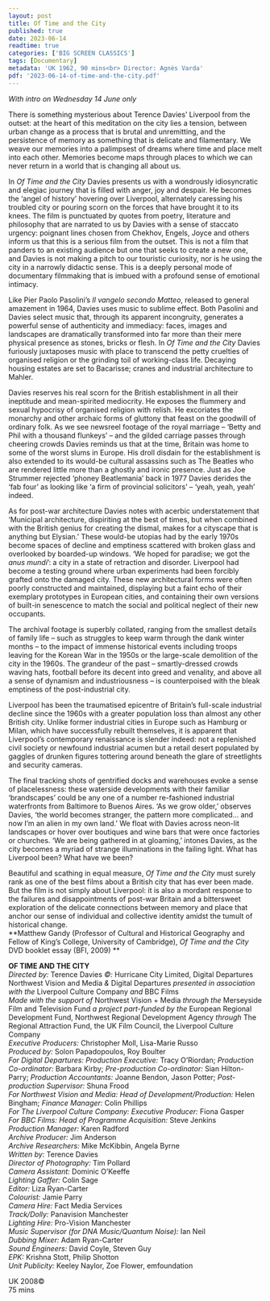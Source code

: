 ```yaml
---
layout: post
title: Of Time and the City
published: true
date: 2023-06-14
readtime: true
categories: ['BIG SCREEN CLASSICS']
tags: [Documentary]
metadata: 'UK 1962, 90 mins<br> Director: Agnès Varda'
pdf: '2023-06-14-of-time-and-the-city.pdf'
---
```

_With intro on Wednesday 14 June only_

There is something mysterious about Terence Davies’ Liverpool from the outset: at the heart of this meditation on the city lies a tension, between urban change as a process that is brutal and unremitting, and the persistence of memory as something that is delicate and filamentary. We weave our memories into a palimpsest of dreams where time and place melt into each other. Memories become maps through places to which we can never return in a world that is changing all about us.

In _Of Time and the City_ Davies presents us with a wondrously idiosyncratic and elegiac journey that is filled with anger, joy and despair. He becomes the ‘angel of history’ hovering over Liverpool, alternately caressing his troubled city or pouring scorn on the forces that have brought it to its knees. The film is punctuated by quotes from poetry, literature and philosophy that are narrated to us by Davies with a sense of staccato urgency: poignant lines chosen from Chekhov, Engels, Joyce and others inform us that this is a serious film from the outset. This is not a film that panders to an existing audience but one that seeks to create a new one, and Davies is not making a pitch to our touristic curiosity, nor is he using the city in a narrowly didactic sense. This is a deeply personal mode of documentary filmmaking that is imbued with a profound sense of emotional intimacy.

Like Pier Paolo Pasolini’s _Il vangelo secondo Matteo_, released to general amazement in 1964, Davies uses music to sublime effect. Both Pasolini and Davies select music that, through its apparent incongruity, generates a powerful sense of authenticity and immediacy: faces, images and landscapes are dramatically transformed into far more than their mere physical presence as stones, bricks or flesh. In _Of Time and the City_ Davies furiously juxtaposes music with place to transcend the petty cruelties of organised religion or the grinding toil of working-class life. Decaying housing estates are set to Bacarisse; cranes and industrial architecture to Mahler.

Davies reserves his real scorn for the British establishment in all their ineptitude and mean-spirited mediocrity. He exposes the flummery and sexual hypocrisy of organised religion with relish. He excoriates the monarchy and other archaic forms of gluttony that feast on the goodwill of ordinary folk. As we see newsreel footage of the royal marriage – ‘Betty and Phil with a thousand flunkeys’ – and the gilded carriage passes through cheering crowds Davies reminds us that at the time, Britain was home to some of the worst slums in Europe. His droll disdain for the establishment is also extended to its would-be cultural assassins such as The Beatles who are rendered little more than a ghostly and ironic presence. Just as Joe Strummer rejected ‘phoney Beatlemania’ back in 1977 Davies derides the ‘fab four’ as looking like ‘a firm of provincial solicitors’ – ‘yeah, yeah, yeah’ indeed.

As for post-war architecture Davies notes with acerbic understatement that ‘Municipal architecture, dispiriting at the best of times, but when combined with the British genius for creating the dismal, makes for a cityscape that is anything but Elysian.’ These would-be utopias had by the early 1970s become spaces of decline and emptiness scattered with broken glass and overlooked by boarded-up windows. ‘We hoped for paradise; we got the _anus mundi_’: a city in a state of retraction and disorder. Liverpool had become a testing ground where urban experiments had been forcibly grafted onto the damaged city. These new architectural forms were often poorly constructed and maintained, displaying but a faint echo of their exemplary prototypes in European cities, and containing their own versions of built-in senescence to match the social and political neglect of their new occupants.

The archival footage is superbly collated, ranging from the smallest details of family life – such as struggles to keep warm through the dank winter months – to the impact of immense historical events including troops leaving for the Korean War in the 1950s or the large-scale demolition of the city in the 1960s. The grandeur of the past – smartly-dressed crowds waving hats, football before its decent into greed and venality, and above all a sense of dynamism and industriousness – is counterpoised with the bleak emptiness of the post-industrial city.

Liverpool has been the traumatised epicentre of Britain’s full-scale industrial decline since the 1960s with a greater population loss than almost any other British city. Unlike former industrial cities in Europe such as Hamburg or Milan, which have successfully rebuilt themselves, it is apparent that Liverpool’s contemporary renaissance is slender indeed: not a replenished civil society or newfound industrial acumen but a retail desert populated by gaggles of drunken figures tottering around beneath the glare of streetlights and security cameras.

The final tracking shots of gentrified docks and warehouses evoke a sense of placelessness: these waterside developments with their familiar ‘brandscapes’ could be any one of a number re-fashioned industrial waterfronts from Baltimore to Buenos Aires. ‘As we grow older,’ observes Davies, ‘the world becomes stranger, the pattern more complicated… and now I’m an alien in my own land.’ We float with Davies across neon-lit landscapes or hover over boutiques and wine bars that were once factories or churches. ‘We are being gathered in at gloaming,’ intones Davies, as the city becomes a myriad of strange illuminations in the failing light. What has Liverpool been? What have we been?

Beautiful and scathing in equal measure, _Of Time and the City_ must surely rank as one of the best films about a British city that has ever been made. But the film is not simply about Liverpool: it is also a mordant response to the failures and disappointments of post-war Britain and a bittersweet exploration of the delicate connections between memory and place that anchor our sense of individual and collective identity amidst the tumult of historical change.  
**Matthew Gandy (Professor of Cultural and Historical Geography and Fellow of King’s College, University of Cambridge), _Of Time and the City_ DVD booklet essay (BFI, 2009) **
<br>

**OF TIME AND THE CITY**  
_Directed by:_ Terence Davies
_©:_ Hurricane City Limited, Digital Departures Northwest Vision and Media _&_ Digital Departures _presented in association with the_ Liverpool Culture Company _and_ BBC Films  
_Made with the support of_ Northwest Vision + Media _through the_ Merseyside Film and Television Fund _a project part-funded by the_ European Regional Development Fund, Northwest Regional Development Agency _through_ The Regional Attraction Fund, the UK Film Council, the Liverpool Culture Company  
_Executive Producers:_ Christopher Moll, Lisa-Marie Russo  
_Produced by:_ Solon Papadopoulos, Roy Boulter  
_For Digital Departures: Production Executive:_ Tracy O’Riordan; _Production Co-ordinator:_ Barbara Kirby; _Pre-production Co-ordinator:_ Sian Hilton-Parry; _Production Accountants:_ Joanne Bendon, Jason Potter; _Post-production Supervisor:_ Shuna Frood  
_For Northwest Vision and Media: Head of Development/Production:_ Helen Bingham; _Finance Manager:_ Colin Phillips  
_For The Liverpool Culture Company: Executive Producer:_ Fiona Gasper  
_For BBC Films: Head of Programme Acquisition:_ Steve Jenkins  
_Production Manager:_ Karen Radford  
_Archive Producer:_ Jim Anderson  
_Archive Researchers:_ Mike McKibbin, Angela Byrne  
_Written by:_ Terence Davies  
_Director of Photography:_ Tim Pollard  
_Camera Assistant:_ Dominic O’Keeffe  
_Lighting Gaffer:_ Colin Sage  
_Editor:_ Liza Ryan-Carter  
_Colourist:_ Jamie Parry  
_Camera Hire:_ Fact Media Services  
_Track/Dolly:_ Panavision Manchester  
_Lighting Hire:_ Pro-Vision Manchester  
_Music Supervisor (for DNA Music/Quantum Noise):_ Ian Neil  
_Dubbing Mixer:_ Adam Ryan-Carter  
_Sound Engineers:_ David Coyle, Steven Guy  
_EPK:_ Krishna Stott, Philip Shotton  
_Unit Publicity:_ Keeley Naylor, Zoe Flower, emfoundation  

UK 2008©  
75 mins  
<!--stackedit_data:
eyJoaXN0b3J5IjpbLTM3NTU4MjMzMiw2Mzk4MDQ5OTBdfQ==
-->